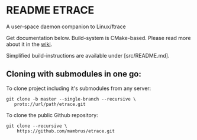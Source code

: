 README ETRACE
=============

A user-space daemon companion to Linux/ftrace

Get documentation below. Build-system is CMake-based. Please read
more about it in the [wiki](wiki/README.md).


Simplified build-instructions are available under [src/README.md].

Cloning with submodules in one go:
----------------------------------

To clone project including it's submodules from any server:

    git clone -b master --single-branch --recursive \
	   proto://url/path/etrace.git

To clone the public Github repository:

    git clone --recursive \
	    https://github.com/mambrus/etrace.git

